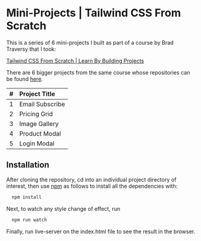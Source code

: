 # Mini-Projects | Tailwind CSS From Scratch

This is a series of 6 mini-projects I built as part of a course by Brad Traversy that I took:

[Tailwind CSS From Scratch | Learn By Building Projects](https://www.udemy.com/course/tailwind-from-scratch/)

There are 6 bigger projects from the same course whose repositories can be found [here](https://github.com/DakouriKobri/tailwind-from-scratch-course-bigger-projects).

| #   | Project Title   |
| :-- | :-------------- |
| 1   | Email Subscribe |
| 2   | Pricing Grid    |
| 3   | Image Gallery   |
| 4   | Product Modal   |
| 5   | Login Modal     |

## Installation

After cloning the repository, cd into an individual project directory of interest, then use [npm](https://docs.npmjs.com/cli/v6/commands/npm-install) as follows to install all the dependencies with:

```bash
  npm install
```

Next, to watch any style change of effect, run

```bash
  npm run watch
```

Finally, run live-server on the index.html file to see the result in the browser.
